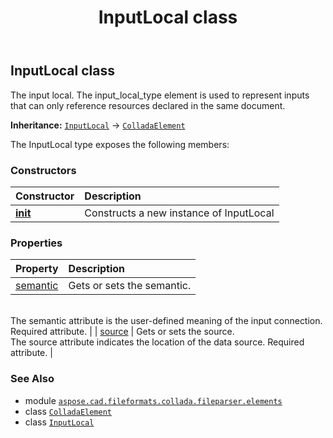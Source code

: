 ﻿---
title: InputLocal class
second_title: Aspose.CAD for Python via .NET API References
description: 
type: docs
weight: 450
url: /aspose.cad.fileformats.collada.fileparser.elements/inputlocal/
is_root: false
---

## InputLocal class

The input local.
The input_local_type element is used to represent inputs that can only reference resources declared in the same document.



**Inheritance:** [`InputLocal`](/cad/python-net/aspose.cad.fileformats.collada.fileparser.elements/inputlocal) → 
[`ColladaElement`](/cad/python-net/aspose.cad.fileformats.collada.fileparser.elements/colladaelement)



The InputLocal type exposes the following members:

### Constructors
| Constructor | Description |
| :- | :- |
| [__init__](/cad/python-net/aspose.cad.fileformats.collada.fileparser.elements/inputlocal/__init__/#) | Constructs a new instance of InputLocal |


### Properties
| Property | Description |
| :- | :- |
| [semantic](/cad/python-net/aspose.cad.fileformats.collada.fileparser.elements/inputlocal/semantic) | Gets or sets the semantic.<br/>The semantic attribute is the user-defined meaning of the input connection.<br/>Required attribute. |
| [source](/cad/python-net/aspose.cad.fileformats.collada.fileparser.elements/inputlocal/source) | Gets or sets the source.<br/>The source attribute indicates the location of the data source. Required attribute. |



### See Also
* module [`aspose.cad.fileformats.collada.fileparser.elements`](..)
* class [`ColladaElement`](/cad/python-net/aspose.cad.fileformats.collada.fileparser.elements/colladaelement)
* class [`InputLocal`](/cad/python-net/aspose.cad.fileformats.collada.fileparser.elements/inputlocal)

